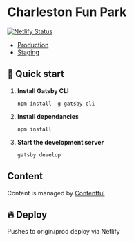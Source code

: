 # Charleston Fun Park

[![Netlify Status](https://api.netlify.com/api/v1/badges/f1ce39f5-19b3-4caa-a3c3-75e31ff368dd/deploy-status)](https://app.netlify.com/sites/charleston-fun-park/deploys)

- [Production](https://charlestonfunpark.com)
- [Staging](https://staging.charlestonfunpark.com)

## 🚀 Quick start

1.  **Install Gatsby CLI**

    ```shell
    npm install -g gatsby-cli
    ```

1.  **Install dependancies**

    ```shell
    npm install
    ```

1.  **Start the development server**

    ```shell
    gatsby develop
    ```

## Content

Content is managed by [Contentful](https://app.contentful.com/)

## 🔥 Deploy

Pushes to origin/prod deploy via Netlify
